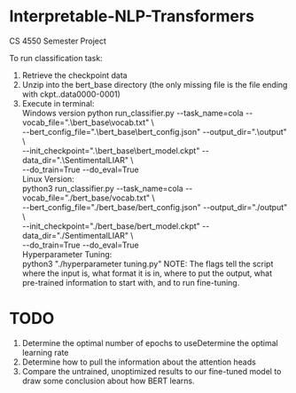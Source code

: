 # Interpretable-NLP-Transformers
CS 4550 Semester Project


To run classification task:

1) Retrieve the checkpoint data
2) Unzip into the bert_base directory (the only missing file is the file ending with ckpt..data0000-0001)
3) Execute in terminal:\
Windows version
python run_classifier.py --task_name=cola --vocab_file=".\bert_base\vocab.txt\" \\\
--bert_config_file=".\bert_base\bert_config.json" --output_dir=".\output" \\\
--init_checkpoint=".\bert_base\bert_model.ckpt" --data_dir=".\SentimentalLIAR" \\\
--do_train=True --do_eval=True\
Linux Version:\
python3 run_classifier.py --task_name=cola --vocab_file="./bert_base/vocab.txt" \\\
--bert_config_file="./bert_base/bert_config.json" --output_dir="./output" \\\
--init_checkpoint="./bert_base/bert_model.ckpt" --data_dir="./SentimentalLIAR" \\\
--do_train=True --do_eval=True\
Hyperparameter Tuning:\
python3 "./hyperparameter tuning.py"
NOTE: The flags tell the script where the input is, what format it is in, where to put the output, what pre-trained 
information to start with, and to run fine-tuning.

# TODO
1) Determine the optimal number of epochs to useDetermine the optimal learning rate
2) Determine how to pull the information about the attention heads
3) Compare the untrained, unoptimized results to our fine-tuned model to draw some conclusion about how BERT learns.